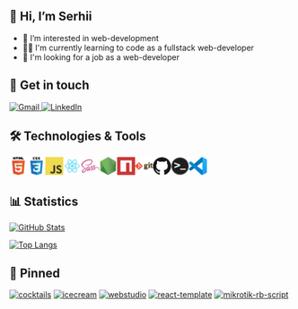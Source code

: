 ## 👋 Hi, I’m Serhii
- 🧩 I’m interested in web-development
- 👨‍🎓 I'm currently learning to code as a fullstack web-developer
- 👀 I'm looking for a job as a web-developer

## 📣 Get in touch
<a href="mailto:sv.moskalyov@gmail.com" rel="noopener noreferrer" target="_blank"><img alt="Gmail" src="https://img.shields.io/badge/Gmail-D14836?&logo=gmail&logoColor=white" /> </a>
<a href="https://www.linkedin.com/in/serhii-moskalov/" rel="noopener noreferrer" target="_blank"><img alt="LinkedIn" src="https://img.shields.io/badge/linkedin-0077B5?&logo=linkedin&logoColor=white" /></a>

## 🛠 Technologies & Tools
<img align="left" alt="HTML5" width="32px" src="https://raw.githubusercontent.com/github/explore/80688e429a7d4ef2fca1e82350fe8e3517d3494d/topics/html/html.png" />
<img align="left" alt="CSS3" width="32px" src="https://raw.githubusercontent.com/github/explore/80688e429a7d4ef2fca1e82350fe8e3517d3494d/topics/css/css.png" />
<img align="left" alt="JavaScript" width="32px" src="https://raw.githubusercontent.com/github/explore/80688e429a7d4ef2fca1e82350fe8e3517d3494d/topics/javascript/javascript.png" />
<img align="left" alt="React" width="32px" src="https://raw.githubusercontent.com/github/explore/80688e429a7d4ef2fca1e82350fe8e3517d3494d/topics/react/react.png" />
<img align="left" alt="Sass" width="32px" src="https://raw.githubusercontent.com/github/explore/80688e429a7d4ef2fca1e82350fe8e3517d3494d/topics/sass/sass.png" />
<img align="left" alt="Node.js" width="32px" src="https://raw.githubusercontent.com/github/explore/80688e429a7d4ef2fca1e82350fe8e3517d3494d/topics/nodejs/nodejs.png" />
<img align="left" alt="npm" width="32px" src="https://raw.githubusercontent.com/github/explore/80688e429a7d4ef2fca1e82350fe8e3517d3494d/topics/npm/npm.png" />
<img align="left" alt="Git" width="32px" src="https://raw.githubusercontent.com/github/explore/80688e429a7d4ef2fca1e82350fe8e3517d3494d/topics/git/git.png" />
<img align="left" alt="GitHub" width="32px" src="https://raw.githubusercontent.com/github/explore/78df643247d429f6cc873026c0622819ad797942/topics/github/github.png" />
<img align="left" alt="Terminal" width="32px" src="https://raw.githubusercontent.com/github/explore/80688e429a7d4ef2fca1e82350fe8e3517d3494d/topics/terminal/terminal.png" />
<img alt="Visual Studio Code" width="32px" src="https://raw.githubusercontent.com/github/explore/80688e429a7d4ef2fca1e82350fe8e3517d3494d/topics/visual-studio-code/visual-studio-code.png" />

## 📊 Statistics
[![GitHub Stats](https://github-readme-stats.vercel.app/api?username=svmoskalyov&card_width=450&hide_title=true&text_color=41b883&show_icons=true&icon_color=ffc600&count_private=true&hide=stars,issues&bg_color=00000000)](https://github.com/svmoskalyov)

[![Top Langs](https://github-readme-stats.vercel.app/api/top-langs/?username=svmoskalyov&card_width=450&hide_title=true&text_color=41b883&langs_count=6&layout=compact&bg_color=00000000)](https://github.com/svmoskalyov)

<!---
[![GitHub stats-Light](https://github-readme-stats.vercel.app/api?username=svmoskalyov&card_width=450&hide_title=true&show_icons=true&icon_color=ffc600&hide=stars,issues&bg_color=00000000&theme=vue#gh-light-mode-only)](https://github.com/svmoskalyov#gh-light-mode-only)
[![GitHub stats-Dark](https://github-readme-stats.vercel.app/api?username=svmoskalyov&card_width=450&hide_title=true&show_icons=true&icon_color=ffc600&hide=stars,issues&bg_color=00000000&theme=vue-dark#gh-dark-mode-only)](https://github.com/svmoskalyov#gh-dark-mode-only)
--->

<!---
[![Top Langs-Light](https://github-readme-stats.vercel.app/api/top-langs/?username=svmoskalyov&card_width=450&hide_title=true&text_color=41b883&langs_count=6&layout=compact&bg_color=00000000&theme=vue#gh-light-mode-only)](https://github.com/svmoskalyov#gh-light-mode-only)
[![Top Langs-Dark](https://github-readme-stats.vercel.app/api/top-langs/?username=svmoskalyov&card_width=450&hide_title=true&langs_count=6&layout=compact&bg_color=00000000&theme=vue-dark#gh-dark-mode-only)](https://github.com/svmoskalyov#gh-dark-mode-only)
--->

## 📌 Pinned
[![cocktails](https://github-readme-stats.vercel.app/api/pin/?username=svmoskalyov&repo=cocktails&icon_color=ffc600&text_color=41b883&bg_color=00000000)](https://github.com/svmoskalyov/cocktails)
[![icecream](https://github-readme-stats.vercel.app/api/pin/?username=svmoskalyov&repo=icecream&icon_color=ffc600&text_color=41b883&bg_color=00000000)](https://github.com/svmoskalyov/icecream)
[![webstudio](https://github-readme-stats.vercel.app/api/pin/?username=svmoskalyov&repo=webstudio&icon_color=ffc600&text_color=41b883&bg_color=00000000)](https://github.com/svmoskalyov/webstudio)
[![react-template](https://github-readme-stats.vercel.app/api/pin/?username=svmoskalyov&repo=react-template&icon_color=ffc600&text_color=41b883&bg_color=00000000)](https://github.com/svmoskalyov/react-template)
[![mikrotik-rb-script](https://github-readme-stats.vercel.app/api/pin/?username=svmoskalyov&repo=mikrotik-rb-script&icon_color=ffc600&text_color=41b883&bg_color=00000000)](https://github.com/svmoskalyov/mikrotik-rb-script)

<!---
svmoskalyov/svmoskalyov is a ✨ special ✨ repository because its `README.md` (this file) appears on your GitHub profile.
You can click the Preview link to take a look at your changes.
--->
